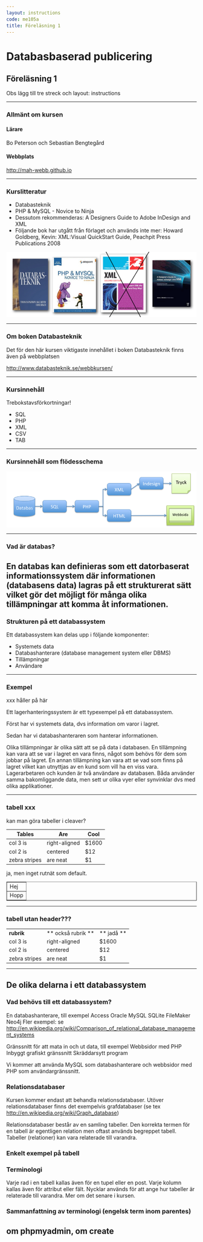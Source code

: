 ```yaml
---
layout: instructions
code: me105a
title: Föreläsning 1
---
```


# Databasbaserad publicering

## Föreläsning 1

Obs lägg till tre streck och layout: instructions

---

### Allmänt om kursen

#### Lärare

Bo Peterson och Sebastian Bengtegård

#### Webbplats

<http://mah-webb.github.io>

---

### Kurslitteratur

- Databasteknik
- PHP & MySQL - Novice to Ninja
- Dessutom rekommenderas: A Designers Guide to Adobe InDesign and XML
- Följande bok har utgått från förlaget och används inte mer: Howard Goldberg, Kevin: XML:Visual QuickStart Guide, Peachpit Press Publications 2008

![](im1/books.png)

---

### Om boken Databasteknik

Det för den här kursen viktigaste innehållet i boken Databasteknik finns även på webbplatsen

<http://www.databasteknik.se/webbkursen/>

---

### Kursinnehåll

Trebokstavsförkortningar!

- SQL
- PHP
- XML
- CSV
- TAB

---

### Kursinnehåll som flödesschema

![](im1/flow.png)

---

### Vad är databas? 

En databas kan definieras som ett datorbaserat informationssystem där informationen (databasens data) lagras på ett strukturerat sätt vilket gör det möjligt för många olika tillämpningar att komma åt informationen.
 
---

### Strukturen på ett databassystem

Ett databassystem kan delas upp i följande komponenter:

- Systemets data
- Databashanterare (database management system eller DBMS)
- Tillämpningar
- Användare

---

### Exempel

xxx håller på här

Ett lagerhanteringssystem är ett typexempel på ett databassystem. 

Först har vi systemets data, dvs information om varor i lagret. 

Sedan har vi databashanteraren som hanterar informationen. 

Olika tillämpningar är olika sätt att se på data i databasen. En tillämpning kan vara att se var i lagret en vara finns, något som behövs för dem som jobbar på lagret. En annan tillämpning kan vara att se vad som finns på lagret vilket kan utnyttjas av en kund som vill ha en viss vara. 
 
	Lagerarbetaren och kunden är två användare av databasen. Båda använder samma bakomliggande data, men sett ur olika vyer eller synvinklar dvs med olika applikationer.
	
---

### tabell xxx

kan man göra tabeller i cleaver?

| Tables        | Are           | Cool  |
| ------------- | ------------- | ----- |
| col 3 is      | right-aligned | $1600 |
| col 2 is      | centered      |   $12 |
| zebra stripes | are neat      |    $1 |

ja, men inget rutnät som default. 

<table border="1"><tr><td>Hej</td></tr><tr><td>Hopp</td></tr></table>


---

### tabell utan header???

|         |            |   |
| ------------- | ------------- | ----- |
|**rubrik** | ** också rubrik ** | ** jadå ** |
| col 3 is      | right-aligned | $1600 |
| col 2 is      | centered      |   $12 |
| zebra stripes | are neat      |    $1 |





---

## De olika delarna i ett databassystem
### Vad behövs till ett databassystem?
En databashanterare, till exempel
Access
Oracle
MySQL
SQLite
FileMaker
Neo4j
Fler exempel: se  http://en.wikipedia.org/wiki/Comparison_of_relational_database_management_systems

Gränssnitt för att mata in och ut data, till exempel
Webbsidor med PHP
Inbyggt grafiskt gränssnitt
Skräddarsytt program

Vi kommer att använda MySQL som databashanterare och webbsidor 
med PHP som användargränssnitt.
### Relationsdatabaser
Kursen kommer endast att behandla relationsdatabaser. Utöver relationsdatabaser finns det exempelvis grafdatabaser (se tex http://en.wikipedia.org/wiki/Graph_database)

Relationsdatabaser består av en samling tabeller. Den korrekta termen för en tabell är egentligen relation men oftast används begreppet tabell. Tabeller (relationer) kan vara relaterade till varandra.
### Enkelt exempel på tabell

### Terminologi
Varje rad i en tabell kallas även för en tupel eller en post. 
Varje kolumn kallas även för attribut eller fält. 
Nycklar används för att ange hur tabeller är relaterade till varandra. Mer om det senare i kursen.
### Sammanfattning av terminologi (engelsk term inom parentes)

## om phpmyadmin, om create
